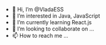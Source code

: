 - 👋 Hi, I’m @VladaESS
- 👀 I’m interested in Java, JavaScript
- 🌱 I’m currently learning React.js
- 💞️ I’m looking to collaborate on ...
- 📫 How to reach me ...

<!---
VladaESS/VladaESS is a ✨ special ✨ repository because its `README.md` (this file) appears on your GitHub profile.
You can click the Preview link to take a look at your changes.
--->
